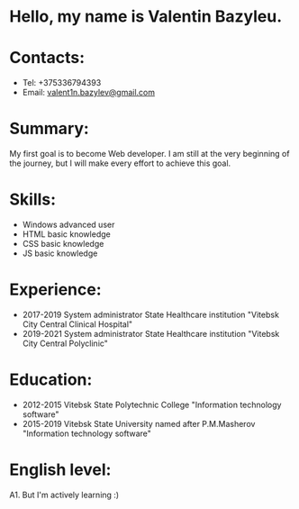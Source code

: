 # Hello, my name is Valentin Bazyleu.

# Contacts:
* Tel: +375336794393
* Email: valent1n.bazylev@gmail.com

# Summary:
My first goal is to become Web developer. I am still at the very beginning of the journey, but I will make every effort to achieve this goal.

# Skills:
* Windows advanced user
* HTML basic knowledge
* CSS basic knowledge
* JS basic knowledge

# Experience:
* 2017-2019 System administrator State Healthcare institution "Vitebsk City Central Clinical Hospital"
* 2019-2021 System administrator State Healthcare institution "Vitebsk City Central Polyclinic"

# Education:
* 2012-2015 Vitebsk State Polytechnic College "Information technology software"
* 2015-2019 Vitebsk State University named after P.M.Masherov "Information technology software"

# English level: 
A1. But I'm actively learning :)
